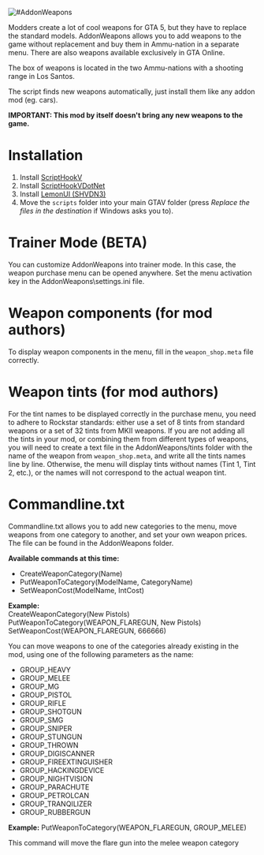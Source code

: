 ![#AddonWeapons](https://gtaforums.com/uploads/monthly_2024_05/AddonWeaponsForums.png.1f4e155eeceb30cbd5f8cc529a5fd7ee.png)

Modders create a lot of cool weapons for GTA 5, but they have to replace the standard models. AddonWeapons allows you to add weapons to the game without replacement and buy them in Ammu-nation in a separate menu. There are also weapons available exclusively in GTA Online.

The box of weapons is located in the two Ammu-nations with a shooting range in Los Santos.

The script finds new weapons automatically, just install them like any addon mod (eg. cars).

**IMPORTANT: This mod by itself doesn't bring any new weapons to the game.**
# Installation
1. Install [ScriptHookV](http://dev-c.com/gtav/scripthookv/)
2. Install [ScriptHookVDotNet](https://github.com/scripthookvdotnet/scripthookvdotnet/releases/latest)
3. Install [LemonUI (SHVDN3)](https://github.com/LemonUIbyLemon/LemonUI/releases/latest)
4. Move the `scripts` folder into your main GTAV folder (press _Replace the files in the destination_ if Windows asks you to).

# Trainer Mode (BETA)
You can customize AddonWeapons into trainer mode. In this case, the weapon purchase menu can be opened anywhere.
Set the menu activation key in the AddonWeapons\settings.ini file.

# Weapon components (for mod authors)
To display weapon components in the menu, fill in the `weapon_shop.meta` file correctly.

# Weapon tints (for mod authors)
For the tint names to be displayed correctly in the purchase menu, you need to adhere to Rockstar standards: either use a set of 8 tints from standard weapons or a set of 32 tints from MKII weapons.
If you are not adding all the tints in your mod, or combining them from different types of weapons, you will need to create a text file in the AddonWeapons/tints folder with the name of the weapon from `weapon_shop.meta`, and write all the tints names line by line. Otherwise, the menu will display tints without names (Tint 1, Tint 2, etc.), or the names will not correspond to the actual weapon tint.

# Commandline.txt

Commandline.txt allows you to add new categories to the menu, move weapons from one category to another, and set your own weapon prices. The file can be found in the AddonWeapons folder.

**Available commands at this time:**
- CreateWeaponCategory(Name)
- PutWeaponToCategory(ModelName, CategoryName)
- SetWeaponCost(ModelName, IntCost)

**Example:**  
CreateWeaponCategory(New Pistols)  
PutWeaponToCategory(WEAPON_FLAREGUN, New Pistols)  
SetWeaponCost(WEAPON_FLAREGUN, 666666)  

You can move weapons to one of the categories already existing in the mod, using one of the following parameters as the name:

- GROUP_HEAVY
- GROUP_MELEE
- GROUP_MG
- GROUP_PISTOL
- GROUP_RIFLE
- GROUP_SHOTGUN
- GROUP_SMG
- GROUP_SNIPER
- GROUP_STUNGUN
- GROUP_THROWN
- GROUP_DIGISCANNER
- GROUP_FIREEXTINGUISHER
- GROUP_HACKINGDEVICE
- GROUP_NIGHTVISION
- GROUP_PARACHUTE
- GROUP_PETROLCAN
- GROUP_TRANQILIZER
- GROUP_RUBBERGUN

**Example:**
PutWeaponToCategory(WEAPON_FLAREGUN, GROUP_MELEE)

This command will move the flare gun into the melee weapon category
